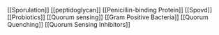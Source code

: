 [[Sporulation]]
[[peptidoglycan]]
[[Penicillin-binding Protein]]
[[Spovd]]
[[Probiotics]]
[[Quorum sensing]]
[[Gram Positive Bacteria]]
[[Quorum Quenching]]
[[Quorum Sensing Inhibitors]]
